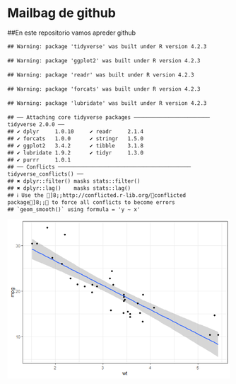 Mailbag de github
================

\##En este repositorio vamos apreder github

    ## Warning: package 'tidyverse' was built under R version 4.2.3

    ## Warning: package 'ggplot2' was built under R version 4.2.3

    ## Warning: package 'readr' was built under R version 4.2.3

    ## Warning: package 'forcats' was built under R version 4.2.3

    ## Warning: package 'lubridate' was built under R version 4.2.3

    ## ── Attaching core tidyverse packages ──────────────────────── tidyverse 2.0.0 ──
    ## ✔ dplyr     1.0.10     ✔ readr     2.1.4 
    ## ✔ forcats   1.0.0      ✔ stringr   1.5.0 
    ## ✔ ggplot2   3.4.2      ✔ tibble    3.1.8 
    ## ✔ lubridate 1.9.2      ✔ tidyr     1.3.0 
    ## ✔ purrr     1.0.1      
    ## ── Conflicts ────────────────────────────────────────── tidyverse_conflicts() ──
    ## ✖ dplyr::filter() masks stats::filter()
    ## ✖ dplyr::lag()    masks stats::lag()
    ## ℹ Use the ]8;;http://conflicted.r-lib.org/conflicted package]8;; to force all conflicts to become errors
    ## `geom_smooth()` using formula = 'y ~ x'

![](README_files/figure-gfm/unnamed-chunk-1-1.png)<!-- -->

